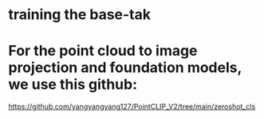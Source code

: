 # training the base-tak

# For the point cloud to image projection and foundation models, we use this github:
https://github.com/yangyangyang127/PointCLIP_V2/tree/main/zeroshot_cls

